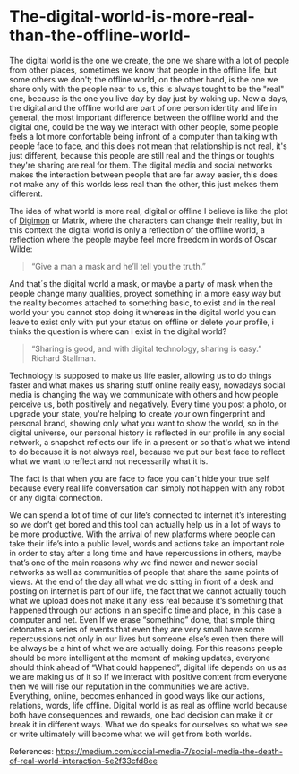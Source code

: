 # The-digital-world-is-more-real-than-the-offline-world-

The digital world is the one we create, the one we share with a lot of people from other places, sometimes we know that people in the offline life, but some others we don't; the offline world, on the other hand, is the one we share only with the people near to us, this is always tought to be the "real" one, because is the one you live day by day just by waking up. Now a days, the digital and the offline world are part of one person identity and life in general, the most important difference between the offline world and the digital one, could be the way we interact with other people, some people feels a lot more confortable being infront of a computer than talking with people face to face, and this does not mean that relationship is not real, it's just different, because this people are still real and the things or toughts they're sharing are real for them. The digital media and social networks makes the interaction between people that are far away easier, this does not make any of this worlds less real than the other, this just mekes them different.

The idea of what world is more real, digital or offline I believe is like the plot of [Digimon](https://www.youtube.com/watch?v=h5kmqxh_k6E) or Matrix, where the characters can change their reality, but in this context the digital world is only a reflection of the offline world, a reflection where the people maybe feel more freedom in words of Oscar Wilde: 
>“Give a man a mask and he’ll tell you the truth.”

And that´s the digital world a mask, or maybe a party of mask when the people change many qualities, proyect something in a more easy way but the reality becomes attached to something basic, to exist and in the real world your you cannot stop doing it whereas in the digital world you can leave to exist only with put your status on offline or delete your profile, i thinks the question is where can i exist in the digital world? 

>“Sharing is good, and with digital technology, sharing is easy.” Richard Stallman. 

Technology is supposed to make us life easier, allowing us to do things faster and what makes us sharing stuff online really easy, nowadays social media is changing the way we communicate with others and how people perceive us, both positively and negatively. Every time you post a photo, or upgrade your state, you're helping to create your own fingerprint and personal brand, showing only what you want to show the world, so in the digital universe, our personal history is reflected in our profile  in any social network, a snapshot reflects our life in a present or so that's what we intend to do because it is not always real, because we put our best face to reflect what we want to reflect and not necessarily what it is.

The fact is that when you are face to face you can´t hide your true self because every real life conversation can simply not happen with any robot or any digital connection.

We can spend a lot of time of our life’s connected to internet it’s interesting so we don’t get bored and this tool can actually help us in a lot of ways to be more productive. With the arrival of new platforms where people can take their life’s into a public level, words and actions take an important role in order to stay after a long time and have repercussions in others, maybe that’s one of the main reasons why we find newer and newer social networks as well as communities of people that share the same points of views. At the end of the day all what we do sitting in front of a desk and posting on internet is part of our life, the fact that we cannot actually touch what we upload does not make it any less real because it’s something that happened through our actions in an specific time and place, in this case a computer and net. Even If we erase “something” done, that simple thing detonates a series of events that even they are very small have some repercussions not only in our lives but someone else’s even then there will be always be a hint of what we are actually doing. 
For this reasons people should be more intelligent at the moment of making updates, everyone should think ahead of “What could happened”, digital life depends on us as we are making us of it so If we interact with positive content from everyone then we will rise our reputation in the communities we are active. Everything, online, becomes enhanced in good ways like our actions, relations, words, life offline. 
Digital world is as real as offline world because both have consequences and rewards, one bad decision can make it or break it in different ways. What we do speaks for ourselves so what we see or write ultimately will become what we will get from both worlds. 


References:
https://medium.com/social-media-7/social-media-the-death-of-real-world-interaction-5e2f33cfd8ee
